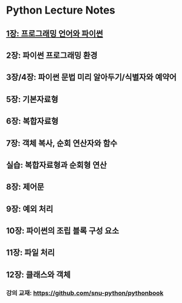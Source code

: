 # Python Lecture Notes

## [1장: 프로그래밍 언어와 파이썬](01.python-programming-nadout.pdf)
## 2장: 파이썬 프로그래밍 환경
## 3장/4장: 파이썬 문법 미리 알아두기/식별자와 예약어
## 5장: 기본자료형
## 6장: 복합자료형
## 7장: 객체 복사, 순회 연산자와 함수
## 실습: 복합자료형과 순회형 연산
## 8장: 제어문
## 9장: 예외 처리
## 10장: 파이썬의 조립 블록 구성 요소
## 11장: 파일 처리
## 12장: 클래스와 객체

### 강의 교재: <https://github.com/snu-python/pythonbook>